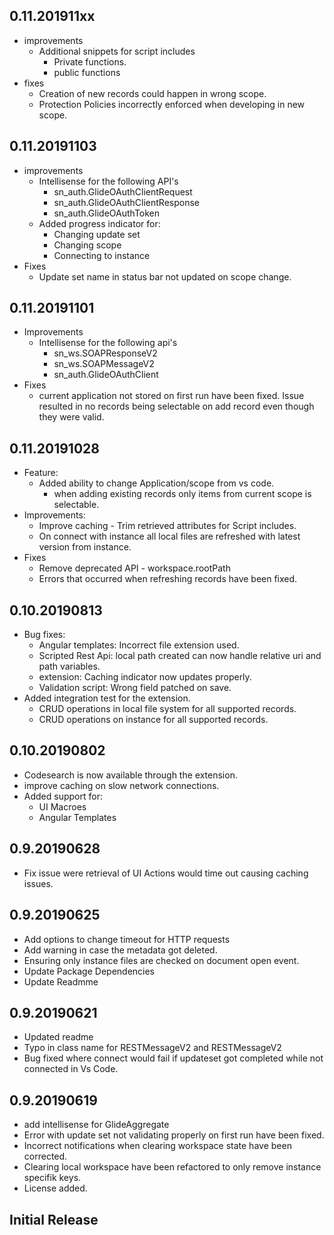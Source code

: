 
## 0.11.201911xx
* improvements
  * Additional snippets for script includes
    * Private functions.
    * public functions
* fixes
  * Creation of new records could happen in wrong scope. 
  * Protection Policies incorrectly enforced when developing in new scope. 

## 0.11.20191103
* improvements
  * Intellisense for the following API's
    * sn_auth.GlideOAuthClientRequest
    * sn_auth.GlideOAuthClientResponse
    * sn_auth.GlideOAuthToken
  * Added progress indicator for:
    * Changing update set
    * Changing scope
    * Connecting to instance
* Fixes
  * Update set name in status bar not updated on scope change.

## 0.11.20191101
* Improvements
  * Intellisense for the following api's
    * sn_ws.SOAPResponseV2
    * sn_ws.SOAPMessageV2
    * sn_auth.GlideOAuthClient
* Fixes
  * current application not stored on first run have been fixed. Issue resulted in no records being selectable on add record even though they were valid. 

## 0.11.20191028
* Feature:
  * Added ability to change Application/scope from vs code.
    * when adding existing records only items from current scope is selectable. 
* Improvements:
  * Improve caching - Trim retrieved attributes for Script includes.
  * On connect with instance all local files are refreshed with latest version from instance. 
* Fixes
  * Remove deprecated API - workspace.rootPath
  * Errors that occurred when refreshing records have been fixed.

## 0.10.20190813
* Bug fixes:
  * Angular templates: Incorrect file extension used.
  * Scripted Rest Api: local path created can now handle relative uri and path variables.
  * extension: Caching indicator now updates properly.
  * Validation script: Wrong field patched on save. 
* Added integration test for the extension.
  * CRUD operations in local file system for all supported records.
  * CRUD operations on instance for all supported records.

## 0.10.20190802
* Codesearch is now available through the extension.
* improve caching on slow network connections. 
* Added support for:
  * UI Macroes
  * Angular Templates

## 0.9.20190628
* Fix issue were retrieval of UI Actions would time out causing caching issues. 

## 0.9.20190625
* Add options to change timeout for HTTP requests
* Add warning in case the metadata got deleted.
* Ensuring only instance files are checked on document open event.
* Update Package Dependencies
* Update Readmme

## 0.9.20190621
* Updated readme
* Typo in class name for RESTMessageV2 and RESTMessageV2
* Bug fixed where connect would fail if updateset got completed while not connected in Vs Code.

## 0.9.20190619
* add intellisense for GlideAggregate 
* Error with update set not validating properly on first run have been fixed.
* Incorrect notifications when clearing workspace state have been corrected.
* Clearing local workspace have been refactored to only remove instance specifik keys. 
* License added.

## Initial Release